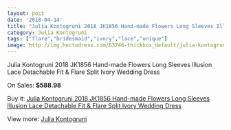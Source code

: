 ```yaml
---
layout: post
date: '2018-04-14'
title: "Julia Kontogruni 2018 JK1856 Hand-made Flowers Long Sleeves Illusion Lace Detachable Fit & Flare Split Ivory Wedding Dress"
category: Julia Kontogruni
tags: ["flare","bridesmaid","ivory","lace","unique"]
image: http://img.hectodress.com/63746-thickbox_default/julia-kontogruni-2018-jk1856-hand-made-flowers-long-sleeves-illusion-lace-detachable-fit-flare-split-ivory-wedding-dress.jpg
---
```

Julia Kontogruni 2018 JK1856 Hand-made Flowers Long Sleeves Illusion Lace Detachable Fit & Flare Split Ivory Wedding Dress

On Sales: **$588.98**
<a href="https://www.hectodress.com/julia-kontogruni/20648-julia-kontogruni-2018-jk1856-hand-made-flowers-long-sleeves-illusion-lace-detachable-fit-flare-split-ivory-wedding-dress.html"><amp-img layout="responsive" width="600" height="600" src="//img.hectodress.com/63746-thickbox_default/julia-kontogruni-2018-jk1856-hand-made-flowers-long-sleeves-illusion-lace-detachable-fit-flare-split-ivory-wedding-dress.jpg" alt="Julia Kontogruni 2018 JK1856 Hand-made Flowers Long Sleeves Illusion Lace Detachable Fit & Flare Split Ivory Wedding Dress 0" /></a>
<a href="https://www.hectodress.com/julia-kontogruni/20648-julia-kontogruni-2018-jk1856-hand-made-flowers-long-sleeves-illusion-lace-detachable-fit-flare-split-ivory-wedding-dress.html"><amp-img layout="responsive" width="600" height="600" src="//img.hectodress.com/63755-thickbox_default/julia-kontogruni-2018-jk1856-hand-made-flowers-long-sleeves-illusion-lace-detachable-fit-flare-split-ivory-wedding-dress.jpg" alt="Julia Kontogruni 2018 JK1856 Hand-made Flowers Long Sleeves Illusion Lace Detachable Fit & Flare Split Ivory Wedding Dress 1" /></a>
<a href="https://www.hectodress.com/julia-kontogruni/20648-julia-kontogruni-2018-jk1856-hand-made-flowers-long-sleeves-illusion-lace-detachable-fit-flare-split-ivory-wedding-dress.html"><amp-img layout="responsive" width="600" height="600" src="//img.hectodress.com/63754-thickbox_default/julia-kontogruni-2018-jk1856-hand-made-flowers-long-sleeves-illusion-lace-detachable-fit-flare-split-ivory-wedding-dress.jpg" alt="Julia Kontogruni 2018 JK1856 Hand-made Flowers Long Sleeves Illusion Lace Detachable Fit & Flare Split Ivory Wedding Dress 2" /></a>
<a href="https://www.hectodress.com/julia-kontogruni/20648-julia-kontogruni-2018-jk1856-hand-made-flowers-long-sleeves-illusion-lace-detachable-fit-flare-split-ivory-wedding-dress.html"><amp-img layout="responsive" width="600" height="600" src="//img.hectodress.com/63753-thickbox_default/julia-kontogruni-2018-jk1856-hand-made-flowers-long-sleeves-illusion-lace-detachable-fit-flare-split-ivory-wedding-dress.jpg" alt="Julia Kontogruni 2018 JK1856 Hand-made Flowers Long Sleeves Illusion Lace Detachable Fit & Flare Split Ivory Wedding Dress 3" /></a>
<a href="https://www.hectodress.com/julia-kontogruni/20648-julia-kontogruni-2018-jk1856-hand-made-flowers-long-sleeves-illusion-lace-detachable-fit-flare-split-ivory-wedding-dress.html"><amp-img layout="responsive" width="600" height="600" src="//img.hectodress.com/63752-thickbox_default/julia-kontogruni-2018-jk1856-hand-made-flowers-long-sleeves-illusion-lace-detachable-fit-flare-split-ivory-wedding-dress.jpg" alt="Julia Kontogruni 2018 JK1856 Hand-made Flowers Long Sleeves Illusion Lace Detachable Fit & Flare Split Ivory Wedding Dress 4" /></a>
<a href="https://www.hectodress.com/julia-kontogruni/20648-julia-kontogruni-2018-jk1856-hand-made-flowers-long-sleeves-illusion-lace-detachable-fit-flare-split-ivory-wedding-dress.html"><amp-img layout="responsive" width="600" height="600" src="//img.hectodress.com/63751-thickbox_default/julia-kontogruni-2018-jk1856-hand-made-flowers-long-sleeves-illusion-lace-detachable-fit-flare-split-ivory-wedding-dress.jpg" alt="Julia Kontogruni 2018 JK1856 Hand-made Flowers Long Sleeves Illusion Lace Detachable Fit & Flare Split Ivory Wedding Dress 5" /></a>
<a href="https://www.hectodress.com/julia-kontogruni/20648-julia-kontogruni-2018-jk1856-hand-made-flowers-long-sleeves-illusion-lace-detachable-fit-flare-split-ivory-wedding-dress.html"><amp-img layout="responsive" width="600" height="600" src="//img.hectodress.com/63750-thickbox_default/julia-kontogruni-2018-jk1856-hand-made-flowers-long-sleeves-illusion-lace-detachable-fit-flare-split-ivory-wedding-dress.jpg" alt="Julia Kontogruni 2018 JK1856 Hand-made Flowers Long Sleeves Illusion Lace Detachable Fit & Flare Split Ivory Wedding Dress 6" /></a>
<a href="https://www.hectodress.com/julia-kontogruni/20648-julia-kontogruni-2018-jk1856-hand-made-flowers-long-sleeves-illusion-lace-detachable-fit-flare-split-ivory-wedding-dress.html"><amp-img layout="responsive" width="600" height="600" src="//img.hectodress.com/63749-thickbox_default/julia-kontogruni-2018-jk1856-hand-made-flowers-long-sleeves-illusion-lace-detachable-fit-flare-split-ivory-wedding-dress.jpg" alt="Julia Kontogruni 2018 JK1856 Hand-made Flowers Long Sleeves Illusion Lace Detachable Fit & Flare Split Ivory Wedding Dress 7" /></a>
<a href="https://www.hectodress.com/julia-kontogruni/20648-julia-kontogruni-2018-jk1856-hand-made-flowers-long-sleeves-illusion-lace-detachable-fit-flare-split-ivory-wedding-dress.html"><amp-img layout="responsive" width="600" height="600" src="//img.hectodress.com/63748-thickbox_default/julia-kontogruni-2018-jk1856-hand-made-flowers-long-sleeves-illusion-lace-detachable-fit-flare-split-ivory-wedding-dress.jpg" alt="Julia Kontogruni 2018 JK1856 Hand-made Flowers Long Sleeves Illusion Lace Detachable Fit & Flare Split Ivory Wedding Dress 8" /></a>
<a href="https://www.hectodress.com/julia-kontogruni/20648-julia-kontogruni-2018-jk1856-hand-made-flowers-long-sleeves-illusion-lace-detachable-fit-flare-split-ivory-wedding-dress.html"><amp-img layout="responsive" width="600" height="600" src="//img.hectodress.com/63747-thickbox_default/julia-kontogruni-2018-jk1856-hand-made-flowers-long-sleeves-illusion-lace-detachable-fit-flare-split-ivory-wedding-dress.jpg" alt="Julia Kontogruni 2018 JK1856 Hand-made Flowers Long Sleeves Illusion Lace Detachable Fit & Flare Split Ivory Wedding Dress 9" /></a>

Buy it: [Julia Kontogruni 2018 JK1856 Hand-made Flowers Long Sleeves Illusion Lace Detachable Fit & Flare Split Ivory Wedding Dress](https://www.hectodress.com/julia-kontogruni/20648-julia-kontogruni-2018-jk1856-hand-made-flowers-long-sleeves-illusion-lace-detachable-fit-flare-split-ivory-wedding-dress.html "Julia Kontogruni 2018 JK1856 Hand-made Flowers Long Sleeves Illusion Lace Detachable Fit & Flare Split Ivory Wedding Dress")

View more: [Julia Kontogruni](https://www.hectodress.com/377-julia-kontogruni "Julia Kontogruni")